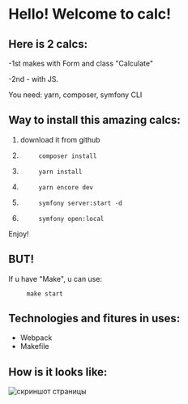 Hello! Welcome to calc!
======================
Here is 2 calcs:
--------------
-1st makes with Form and class "Calculate"

-2nd - with JS.

You need: yarn, composer, symfony CLI

Way to install this amazing calcs:
-----
1. download it from github


2.          composer install
3.          yarn install
4.          yarn encore dev
5.          symfony server:start -d
6.          symfony open:local

Enjoy!

BUT!
---
If u have "Make", u can use:

         make start

Technologies and fitures in uses:
----
* Webpack
* Makefile

How is it looks like:
-----
![скриншот страницы](https://i.imgur.com/CkvyGce.png "Выложено на imgur")